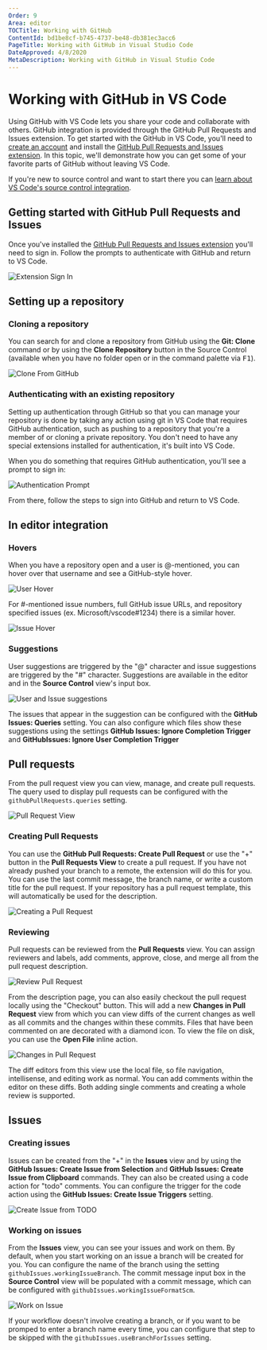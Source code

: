 ```yaml
---
Order: 9
Area: editor
TOCTitle: Working with GitHub
ContentId: bd1be8cf-b745-4737-be48-db381ec3acc6
PageTitle: Working with GitHub in Visual Studio Code
DateApproved: 4/8/2020
MetaDescription: Working with GitHub in Visual Studio Code
---
```

# Working with GitHub in VS Code

Using GitHub with VS Code lets you share your code and collaborate with others. GitHub integration is provided through the GitHub Pull Requests and Issues extension. To get started with the GitHub in VS Code, you'll need to [create an account](https://help.github.com/en/github/getting-started-with-github/signing-up-for-a-new-github-account) and install the [GitHub Pull Requests and Issues extension](https://marketplace.visualstudio.com/items?itemName=GitHub.vscode-pull-request-github). In this topic, we'll demonstrate how you can get some of your favorite parts of GitHub without leaving VS Code.

If you're new to source control and want to start there you can [learn about VS Code's source control integration](/docs/editor/versioncontrol.md).

## Getting started with GitHub Pull Requests and Issues

Once you've installed the [GitHub Pull Requests and Issues extension](https://marketplace.visualstudio.com/items?itemName=GitHub.vscode-pull-request-github) you'll need to sign in. Follow the prompts to authenticate with GitHub and return to VS Code.

![Extension Sign In](images/github/extension-signin.png)

## Setting up a repository

### Cloning a repository

You can search for and clone a repository from GitHub using the **Git: Clone** command or by using the **Clone Repository** button in the Source Control (available when you have no folder open or in the command palette via <kbd>F1</kbd>).

![Clone From GitHub](images/github/clone-from-github.gif)

### Authenticating with an existing repository

Setting up authentication through GitHub so that you can manage your repository is done by taking any action using git in VS Code that requires GitHub authentication, such as pushing to a repository that you're a member of or cloning a private repository. You don't need to have any special extensions installed for authentication, it's built into VS Code.

When you do something that requires GitHub authentication, you'll see a prompt to sign in:

![Authentication Prompt](images/github/auth-prompt.png)

From there, follow the steps to sign into GitHub and return to VS Code.

## In editor integration

### Hovers

When you have a repository open and a user is @-mentioned, you can hover over that username and see a GitHub-style hover.

![User Hover](images/github/user-hover.png)

For #-mentioned issue numbers, full GitHub issue URLs, and repository specified issues (ex. Microsoft/vscode#1234) there is a similar hover.

![Issue Hover](images/github/issue-hover.png)

### Suggestions

User suggestions are triggered by the "@" character and issue suggestions are triggered by the "#" character. Suggestions are available in the editor and in the **Source Control** view's input box.

![User and Issue suggestions](images/github/user-issue-suggest.gif)

The issues that appear in the suggestion can be configured with the **GitHub Issues: Queries** setting. You can also configure which files show these suggestions using the settings **GitHub Issues: Ignore Completion Trigger** and **GitHubIssues: Ignore User Completion Trigger**

## Pull requests

From the pull request view you can view, manage, and create pull requests. The query used to display pull requests can be configured with the `githubPullRequests.queries` setting.

![Pull Request View](images/github/pull-request-view.png)

### Creating Pull Requests

You can use the **GitHub Pull Requests: Create Pull Request** or use the "+" button in the **Pull Requests View** to create a pull request. If you have not already pushed your branch to a remote, the extension will do this for you. You can use the last commit message, the branch name, or write a custom title for the pull request. If your repository has a pull request template, this will automatically be used for the description.

![Creating a Pull Request](images/github/pull-request-create.gif)

### Reviewing

Pull requests can be reviewed from the **Pull Requests** view. You can assign reviewers and labels, add comments, approve, close, and merge all from the pull request description.

![Review Pull Request](images/github/review-pull-request.gif)

From the description page, you can also easily checkout the pull request locally using the "Checkout" button. This will add a new **Changes in Pull Request** view from which you can view diffs of the current changes as well as all commits and the changes within these commits. Files that have been commented on are decorated with a diamond icon. To view the file on disk, you can use the **Open File** inline action.

![Changes in Pull Request](images/github/changes-view.png)

The diff editors from this view use the local file, so file navigation, intellisense, and editing work as normal. You can add comments within the editor on these diffs. Both adding single comments and creating a whole review is supported.

## Issues

### Creating issues

Issues can be created from the "+" in the **Issues** view and by using the **GitHub Issues: Create Issue from Selection** and **GitHub Issues: Create Issue from Clipboard** commands. They can also be created using a code action for "todo" comments. You can configure the trigger for the code action using the **GitHub Issues: Create Issue Triggers** setting.

![Create Issue from TODO](images/github/issue-from-todo.gif)

### Working on issues

From the **Issues** view, you can see your issues and work on them. By default, when you start working on an issue a branch will be created for you. You can configure the name of the branch using the setting `githubIssues.workingIssueBranch`. The commit message input box in the **Source Control** view will be populated with a commit message, which can be configured with `githubIssues.workingIssueFormatScm`.

![Work on Issue](images/github/work-on-issue.gif)

If your workflow doesn't involve creating a branch, or if you want to be promped to enter a branch name every time, you can configure that step to be skipped with the `githubIssues.useBranchForIssues` setting.